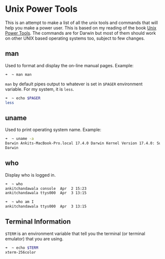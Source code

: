 # Unix Power Tools 
This is an attempt to make a list of all the unix tools and commands that will help you make a power user. 
This is based on my reading of the book [Unix Power Tools](https://www.goodreads.com/book/show/172314.UNIX_Power_Tools).
The commands are for Darwin but most of them should work on other UNIX based operating systems too, subject to few changes.

## man

Used to format and display the on-line manual pages. Example: 
```zsh
➜  ~ man man
```

`man` by default pipes output to whatever is set in `$PAGER` environment variable.
For my system, it is `less`.

```zsh
➜  ~ echo $PAGER
less
```

## uname

Used to print operating system name. Example:

```zsh
➜  ~ uname -a
Darwin Ankits-MacBook-Pro.local 17.4.0 Darwin Kernel Version 17.4.0: Sun Dec 17 09:19:54 PST 2017; root:xnu-4570.41.2~1/RELEASE_X86_64 x86_64
Darwin
```

## who

Display who is logged in.

```zsh
➜  ~ who
ankitchandawala console  Apr  2 15:23
ankitchandawala ttys000  Apr  3 13:15

➜  ~ who am I
ankitchandawala ttys000  Apr  3 13:15
```

## Terminal Information

`$TERM` is an environment variable that tell you the terminal (or terminal emulator) that you are using.

```zsh
➜  ~ echo $TERM
xterm-256color
```
